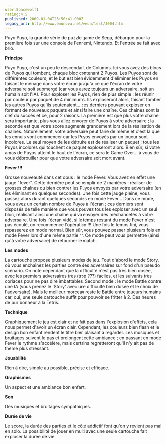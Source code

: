 ```yaml
---
user:Spacewolf1
rating:4.5
published: 2009-01-04T23:50:41.000Z
legacy_url: http://www.emunova.net/veda/test/3004.htm
---
```

Puyo Puyo, la grande série de puzzle game de Sega, débarque pour la première fois sur une console de l'ennemi, Nintendo. Et l'entrée se fait avec brio.  

  

**Principe**  

Puyo Puyo, c'est un peu le descendant de Columns. Ici vous avez des blocs de Puyos qui tombent, chaque bloc contenant 2 Puyos. Les Puyos sont de différentes couleurs, et le but est bien évidemment d'éliminer les Puyos en faisant le ménage dans votre écran jusqu'à ce que l'écran de votre adversaire soit submergé (car vous aurez toujours un adversaire, soit un humain soit l'IA). Pour exploser les Puyos, rien de plus simple : les réunir par couleur par paquet de 4 minimums. Ils exploseront alors, faisant tomber les autres Puyos qu'ils soutenaient... ces derniers pouvant exploser en formant de nouveaux paquets et ainsi faire une chaîne. Ces chaînes sont la clef du succès et ce, pour 2 raisons. La première est que plus votre chaîne sera importante, plus vous allez envoyer de Puyos à votre adversaire ; la seconde est que votre score augmente grandement lors de la réalisation de chaînes. Naturellement, votre adversaire peut faire de même et c'est là que les ennuis vont commencer car les Puyos envoyés par un joueur sont incolores. Le seul moyen de les détruire est de réaliser un paquet ; tous les Puyos incolores qui touchent ce paquet exploseront alors. Bien sûr, si votre amas de Puyos atteint le haut de l'écran, ce sera le Game Over... à vous de vous débrouiller pour que votre adversaire soit mort avant.  

  

**Fever !!!**  

Grosse nouveauté dans cet opus : le mode Fever. Vous avez en effet une jauge "fever". Cette dernière peut se remplir de 2 manières : réaliser de grosses chaînes ou bien contrer les Puyos envoyés par votre adversaire (en les éliminant en quelques secondes). Une fois cette jauge pleine, vous passez alors durant quelques secondes en mode Fever... Dans ce mode, vous avez un certain nombre de Puyos à l'écran ; ces derniers sont disposés de telle manière que vous pouvez tous les exploser avec un seul bloc, réalisant ainsi une chaîne qui va envoyer des méchancetés à votre adversaire. Une fois l'écran vidé, si le temps restant du mode Fever n'est pas écoulé, on recommence l'opération !!! Une fois le temps fini, vous repasserez en mode normal. Bien sûr, vous pouvez passer plusieurs fois en mode Fever lors d'une même partie ^^. Ce mode peut vous permettre (ainsi qu'à votre adversaire) de retourner le match.  

  

**Les modes**  

La cartouche propose plusieurs modes de jeu. Tout d'abord le mode Story, où vous enchaînez les parties contre des adversaires sur fond d'un pseudo scénario. On note cependant que la difficulté n'est pas très bien dosée, avec les premiers adversaires très (trop ???) faciles, et les suivants très coriaces pour ne pas dire imbattables. Second mode : le mode Battle contre une IA (vous prenez le 'Story' avec une difficulté bien dosée et le choix de l'adversaire). Mais le meilleur morceau reste le Battle entre joueurs humains car, oui, une seule cartouche suffit pour pouvoir se fritter à 2\. Des heures de pur bonheur à la Tetris.  

  

**Technique**  

Graphiquement le jeu est clair et ne fait pas dans l'explosion d'effets, cela nous permet d'avoir un écran clair. Cependant, les couleurs bien flash et le design bon enfant rendent le titre bien plaisant à regarder. Les musiques et bruitages suivent le pas et prolongent cette ambiance ; en passant en mode Fever le rythme s'accélère, mais certains regretteront qu'il n'y ait pas de thème plus stressant.  

  

  

**Jouabilité**  

Rien à dire, simple au possible, précise et efficace.  

**Graphismes**  

Un aspect et une ambiance bon enfant.  

**Son**  

Des musiques et bruitages sympathiques.  

**Durée de vie**  

Le score, la durée des parties et le côté addictif font qu'on y revient pas mal en solo. La possibilité de jouer en multi avec une seule cartouche fait exploser la durée de vie.
